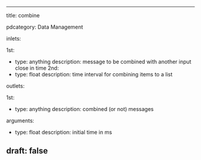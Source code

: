 --- 


title: combine

pdcategory: Data Management

inlets:

  1st:
  - type: anything
    description: message to be combined with another input close in time
  2nd:
  - type: float
    description: time interval for combining items to a list

outlets:

  1st:
  - type: anything
    description: combined (or not) messages

arguments:
  - type: float
    description: initial time in ms





draft: false
---